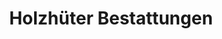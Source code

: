 ---
title: "Holzhüter Bestattungen"
url: /blankenfelde-mahlow/holzhueter-bestattungen/
shop: Bestattungen
---